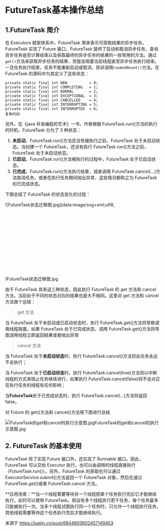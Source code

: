 # FutureTask基本操作总结

## 1.FutureTask 简介

在 Executors 框架体系中，FutureTask 用来表示可获取结果的异步任务。FutureTask 实现了 Future 接口，FutureTask 提供了启动和取消异步任务，查询异步任务是否计算结束以及获取最终的异步任务的结果的一些常用的方法。通过`get()`方法来获取异步任务的结果，但是会阻塞当前线程直至异步任务执行结束。一旦任务执行结束，任务不能重新启动或取消，除非调用`runAndReset()`方法。在 FutureTask 的源码中为其定义了这些状态：

```
private static final int NEW          = 0;
private static final int COMPLETING   = 1;
private static final int NORMAL       = 2;
private static final int EXCEPTIONAL  = 3;
private static final int CANCELLED    = 4;
private static final int INTERRUPTING = 5;
private static final int INTERRUPTED  = 6;
复制代码
```

另外，在《java 并发编程的艺术》一书，作者根据 FutureTask.run()方法的执行的时机，FutureTask 分为了 3 种状态：

1. **未启动**。FutureTask.run()方法还没有被执行之前，FutureTask 处于未启动状态。当创建一个 FutureTask，还没有执行 FutureTask.run()方法之前，FutureTask 处于未启动状态。
2. **已启动**。FutureTask.run()方法被执行的过程中，FutureTask 处于已启动状态。
3. **已完成**。FutureTask.run()方法执行结束，或者调用 FutureTask.cancel(...)方法取消任务，或者在执行任务期间抛出异常，这些情况都称之为 FutureTask 的已完成状态。

下图总结了 FutureTask 的状态变化的过程：

![FutureTask状态迁移图.jpg](data:image/svg+xml;utf8,<?xml version="1.0"?><svg xmlns="http://www.w3.org/2000/svg" version="1.1" width="1240" height="541"></svg>)FutureTask状态迁移图.jpg

由于 FutureTask 具有这三种状态，因此执行 FutureTask 的 get 方法和 cancel 方法，当前处于不同的状态对应的结果也是大不相同。这里对 get 方法和 cancel 方法做个总结：

> get 方法

当 FutureTask 处于未启动或已启动状态时，执行 FutureTask.get()方法将导致调用线程阻塞。如果 FutureTask 处于已完成状态，调用 FutureTask.get()方法将导致调用线程立即返回结果或者抛出异常

> cancel 方法

当 FutureTask 处于**未启动状态**时，执行 FutureTask.cancel()方法将此任务永远不会执行；

当 FutureTask 处于**已启动状态**时，执行 FutureTask.cancel(true)方法将以中断线程的方式来阻止任务继续进行，如果执行 FutureTask.cancel(false)将不会对正在执行任务的线程有任何影响；

当**FutureTask**处于已完成状态时，执行 FutureTask.cancel(...)方法将返回 false。

对 Future 的 get()方法和 cancel()方法用下图进行总结

![FutureTask的get和cancel的执行示意图.jpg](https://user-gold-cdn.xitu.io/2018/5/6/16334a72fd899d43?imageView2/0/w/1280/h/960/format/webp/ignore-error/1)FutureTask的get和cancel的执行示意图.jpg

## 2. FutureTask 的基本使用

FutureTask 除了实现 Future 接口外，还实现了 Runnable 接口。因此，FutureTask 可以交给 Executor 执行，也可以由调用的线程直接执行（FutureTask.run()）。另外，FutureTask 的获取也可以通过 ExecutorService.submit()方法返回一个 FutureTask 对象，然后在通过 FutureTask.get()或者 FutureTask.cancel 方法。

**应用场景：**当一个线程需要等待另一个线程把某个任务执行完后它才能继续执行，此时可以使用 FutureTask。假设有多个线程执行若干任务，每个任务最多只能被执行一次。当多个线程试图执行同一个任务时，只允许一个线程执行任务，其他线程需要等待这个任务执行完后才能继续执行。


来源于 https://juejin.cn/post/6844903602457149453